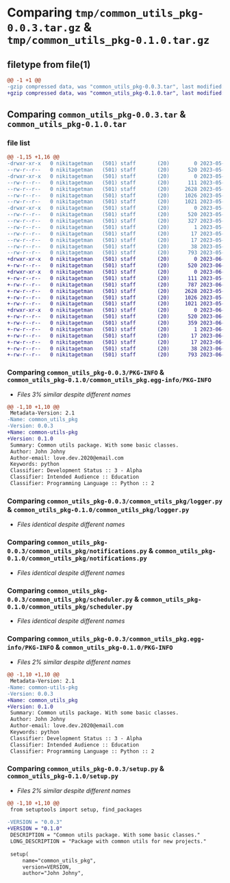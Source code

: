 # Comparing `tmp/common_utils_pkg-0.0.3.tar.gz` & `tmp/common_utils_pkg-0.1.0.tar.gz`

## filetype from file(1)

```diff
@@ -1 +1 @@
-gzip compressed data, was "common_utils_pkg-0.0.3.tar", last modified: Sun May 28 08:02:26 2023, max compression
+gzip compressed data, was "common_utils_pkg-0.1.0.tar", last modified: Mon Jun 12 09:04:16 2023, max compression
```

## Comparing `common_utils_pkg-0.0.3.tar` & `common_utils_pkg-0.1.0.tar`

### file list

```diff
@@ -1,15 +1,16 @@
-drwxr-xr-x   0 nikitagetman   (501) staff       (20)        0 2023-05-28 08:02:26.188034 common_utils_pkg-0.0.3/
--rw-r--r--   0 nikitagetman   (501) staff       (20)      520 2023-05-28 08:02:26.187731 common_utils_pkg-0.0.3/PKG-INFO
-drwxr-xr-x   0 nikitagetman   (501) staff       (20)        0 2023-05-28 08:02:26.184491 common_utils_pkg-0.0.3/common_utils_pkg/
--rw-r--r--   0 nikitagetman   (501) staff       (20)      111 2023-05-28 07:52:20.000000 common_utils_pkg-0.0.3/common_utils_pkg/__init__.py
--rw-r--r--   0 nikitagetman   (501) staff       (20)     2628 2023-05-28 07:54:54.000000 common_utils_pkg-0.0.3/common_utils_pkg/logger.py
--rw-r--r--   0 nikitagetman   (501) staff       (20)     1026 2023-05-28 07:07:47.000000 common_utils_pkg-0.0.3/common_utils_pkg/notifications.py
--rw-r--r--   0 nikitagetman   (501) staff       (20)     1021 2023-05-28 07:55:01.000000 common_utils_pkg-0.0.3/common_utils_pkg/scheduler.py
-drwxr-xr-x   0 nikitagetman   (501) staff       (20)        0 2023-05-28 08:02:26.187102 common_utils_pkg-0.0.3/common_utils_pkg.egg-info/
--rw-r--r--   0 nikitagetman   (501) staff       (20)      520 2023-05-28 08:02:26.000000 common_utils_pkg-0.0.3/common_utils_pkg.egg-info/PKG-INFO
--rw-r--r--   0 nikitagetman   (501) staff       (20)      327 2023-05-28 08:02:26.000000 common_utils_pkg-0.0.3/common_utils_pkg.egg-info/SOURCES.txt
--rw-r--r--   0 nikitagetman   (501) staff       (20)        1 2023-05-28 08:02:26.000000 common_utils_pkg-0.0.3/common_utils_pkg.egg-info/dependency_links.txt
--rw-r--r--   0 nikitagetman   (501) staff       (20)       17 2023-05-28 08:02:26.000000 common_utils_pkg-0.0.3/common_utils_pkg.egg-info/requires.txt
--rw-r--r--   0 nikitagetman   (501) staff       (20)       17 2023-05-28 08:02:26.000000 common_utils_pkg-0.0.3/common_utils_pkg.egg-info/top_level.txt
--rw-r--r--   0 nikitagetman   (501) staff       (20)       38 2023-05-28 08:02:26.188210 common_utils_pkg-0.0.3/setup.cfg
--rw-r--r--   0 nikitagetman   (501) staff       (20)      793 2023-05-28 08:01:17.000000 common_utils_pkg-0.0.3/setup.py
+drwxr-xr-x   0 nikitagetman   (501) staff       (20)        0 2023-06-12 09:04:16.839375 common_utils_pkg-0.1.0/
+-rw-r--r--   0 nikitagetman   (501) staff       (20)      520 2023-06-12 09:04:16.839048 common_utils_pkg-0.1.0/PKG-INFO
+drwxr-xr-x   0 nikitagetman   (501) staff       (20)        0 2023-06-12 09:04:16.836143 common_utils_pkg-0.1.0/common_utils_pkg/
+-rw-r--r--   0 nikitagetman   (501) staff       (20)      111 2023-05-28 07:52:20.000000 common_utils_pkg-0.1.0/common_utils_pkg/__init__.py
+-rw-r--r--   0 nikitagetman   (501) staff       (20)      787 2023-06-12 09:00:48.000000 common_utils_pkg-0.1.0/common_utils_pkg/aws_adapter.py
+-rw-r--r--   0 nikitagetman   (501) staff       (20)     2628 2023-05-28 07:54:54.000000 common_utils_pkg-0.1.0/common_utils_pkg/logger.py
+-rw-r--r--   0 nikitagetman   (501) staff       (20)     1026 2023-05-28 07:07:47.000000 common_utils_pkg-0.1.0/common_utils_pkg/notifications.py
+-rw-r--r--   0 nikitagetman   (501) staff       (20)     1021 2023-05-28 07:55:01.000000 common_utils_pkg-0.1.0/common_utils_pkg/scheduler.py
+drwxr-xr-x   0 nikitagetman   (501) staff       (20)        0 2023-06-12 09:04:16.838524 common_utils_pkg-0.1.0/common_utils_pkg.egg-info/
+-rw-r--r--   0 nikitagetman   (501) staff       (20)      520 2023-06-12 09:04:16.000000 common_utils_pkg-0.1.0/common_utils_pkg.egg-info/PKG-INFO
+-rw-r--r--   0 nikitagetman   (501) staff       (20)      359 2023-06-12 09:04:16.000000 common_utils_pkg-0.1.0/common_utils_pkg.egg-info/SOURCES.txt
+-rw-r--r--   0 nikitagetman   (501) staff       (20)        1 2023-06-12 09:04:16.000000 common_utils_pkg-0.1.0/common_utils_pkg.egg-info/dependency_links.txt
+-rw-r--r--   0 nikitagetman   (501) staff       (20)       17 2023-06-12 09:04:16.000000 common_utils_pkg-0.1.0/common_utils_pkg.egg-info/requires.txt
+-rw-r--r--   0 nikitagetman   (501) staff       (20)       17 2023-06-12 09:04:16.000000 common_utils_pkg-0.1.0/common_utils_pkg.egg-info/top_level.txt
+-rw-r--r--   0 nikitagetman   (501) staff       (20)       38 2023-06-12 09:04:16.839507 common_utils_pkg-0.1.0/setup.cfg
+-rw-r--r--   0 nikitagetman   (501) staff       (20)      793 2023-06-12 09:04:04.000000 common_utils_pkg-0.1.0/setup.py
```

### Comparing `common_utils_pkg-0.0.3/PKG-INFO` & `common_utils_pkg-0.1.0/common_utils_pkg.egg-info/PKG-INFO`

 * *Files 3% similar despite different names*

```diff
@@ -1,10 +1,10 @@
 Metadata-Version: 2.1
-Name: common_utils_pkg
-Version: 0.0.3
+Name: common-utils-pkg
+Version: 0.1.0
 Summary: Common utils package. With some basic classes.
 Author: John Johny
 Author-email: love.dev.2020@email.com
 Keywords: python
 Classifier: Development Status :: 3 - Alpha
 Classifier: Intended Audience :: Education
 Classifier: Programming Language :: Python :: 2
```

### Comparing `common_utils_pkg-0.0.3/common_utils_pkg/logger.py` & `common_utils_pkg-0.1.0/common_utils_pkg/logger.py`

 * *Files identical despite different names*

### Comparing `common_utils_pkg-0.0.3/common_utils_pkg/notifications.py` & `common_utils_pkg-0.1.0/common_utils_pkg/notifications.py`

 * *Files identical despite different names*

### Comparing `common_utils_pkg-0.0.3/common_utils_pkg/scheduler.py` & `common_utils_pkg-0.1.0/common_utils_pkg/scheduler.py`

 * *Files identical despite different names*

### Comparing `common_utils_pkg-0.0.3/common_utils_pkg.egg-info/PKG-INFO` & `common_utils_pkg-0.1.0/PKG-INFO`

 * *Files 2% similar despite different names*

```diff
@@ -1,10 +1,10 @@
 Metadata-Version: 2.1
-Name: common-utils-pkg
-Version: 0.0.3
+Name: common_utils_pkg
+Version: 0.1.0
 Summary: Common utils package. With some basic classes.
 Author: John Johny
 Author-email: love.dev.2020@email.com
 Keywords: python
 Classifier: Development Status :: 3 - Alpha
 Classifier: Intended Audience :: Education
 Classifier: Programming Language :: Python :: 2
```

### Comparing `common_utils_pkg-0.0.3/setup.py` & `common_utils_pkg-0.1.0/setup.py`

 * *Files 2% similar despite different names*

```diff
@@ -1,10 +1,10 @@
 from setuptools import setup, find_packages
 
-VERSION = "0.0.3"
+VERSION = "0.1.0"
 DESCRIPTION = "Common utils package. With some basic classes."
 LONG_DESCRIPTION = "Package with common utils for new projects."
 
 setup(
     name="common_utils_pkg",
     version=VERSION,
     author="John Johny",
```

